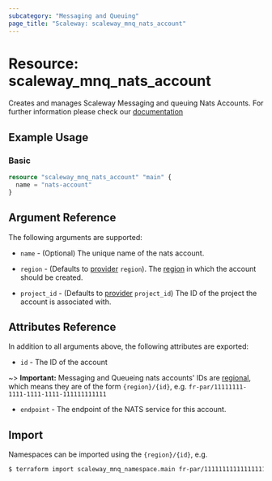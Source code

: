```yaml
---
subcategory: "Messaging and Queuing"
page_title: "Scaleway: scaleway_mnq_nats_account"
---
```


# Resource: scaleway_mnq_nats_account

Creates and manages Scaleway Messaging and queuing Nats Accounts.
For further information please check
our [documentation](https://www.scaleway.com/en/docs/serverless/messaging/reference-content/nats-overview/)

## Example Usage

### Basic

```terraform
resource "scaleway_mnq_nats_account" "main" {
  name = "nats-account"
}
```

## Argument Reference

The following arguments are supported:

- `name` - (Optional) The unique name of the nats account.

- `region` - (Defaults to [provider](../index.md#region) `region`). The [region](../guides/regions_and_zones.md#regions)
  in which the account should be created.

- `project_id` - (Defaults to [provider](../index.md#project_id) `project_id`) The ID of the project the
  account is associated with.

## Attributes Reference

In addition to all arguments above, the following attributes are exported:

- `id` - The ID of the account

~> **Important:** Messaging and Queueing nats accounts' IDs are [regional](../guides/regions_and_zones.md#resource-ids), which means they are of the form `{region}/{id}`, e.g. `fr-par/11111111-1111-1111-1111-111111111111`

- `endpoint` - The endpoint of the NATS service for this account.

## Import

Namespaces can be imported using the `{region}/{id}`, e.g.

```bash
$ terraform import scaleway_mnq_namespace.main fr-par/11111111111111111111111111111111
```

